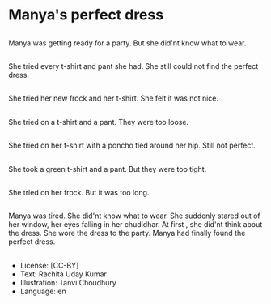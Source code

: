 # Manya's perfect dress

##
Manya was getting ready for a party. But she did'nt know what to wear.

##
She tried every t-shirt and pant she had. She still could not find the perfect dress.

##
She tried her new frock and her t-shirt. She felt it was not nice.

##
She tried on a t-shirt and a pant. They were too loose.

##
She tried on her t-shirt with a poncho tied around her hip. Still not perfect.

##
She took a green t-shirt and a pant. But they were too tight.

##
She tried on her frock. But it was too long.

##
Manya was tired. She did'nt know what to wear. She suddenly stared out of her window, her eyes falling in her chudidhar. At first , she did'nt think about the dress. She wore the dress to the party. Manya had finally found the perfect dress.

##
* License: [CC-BY]
* Text: Rachita Uday Kumar
* Illustration: Tanvi Choudhury
* Language: en
